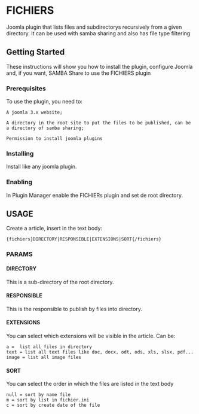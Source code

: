 # FICHIERS
Joomla plugin that lists files and subdirectorys recursively from a given directory. It can be used with samba sharing and also has file type filtering

## Getting Started
These instructions will show you how to install the plugin, configure Joomla and, if you want, SAMBA Share to use the FICHIERS plugin

### Prerequisites
To use the plugin, you need to:
```
A joomla 3.x website;

A directory in the root site to put the files to be published, can be a directory of samba sharing;

Permission to install joomla plugins
```
### Installing
Install like any joomla plugin.

### Enabling
In Plugin Manager enable the FICHIERs plugin and set de root directory.

## USAGE
Create a article, insert in the text body:
```
{fichiers}DIRECTORY|RESPONSIBLE|EXTENSIONS|SORT{/fichiers}
```
### PARAMS
#### DIRECTORY
  This is a sub-directory of the root directory.
#### RESPONSIBLE
  This is the responsible to publish by files into directory.
#### EXTENSIONS 
  You can select which extensions will be visible in the article. Can be:  
  ```
  a =  list all files in directory
  text = list all text files like doc, docx, odt, ods, xls, slsx, pdf...
  image = list all image files
  ```
 #### SORT  
  You can select the order in which the files are listed in the text body
  ```
  null = sort by name file
  m = sort by list in fichier.ini
  c = sort by create date of the file
  ```
  
  


